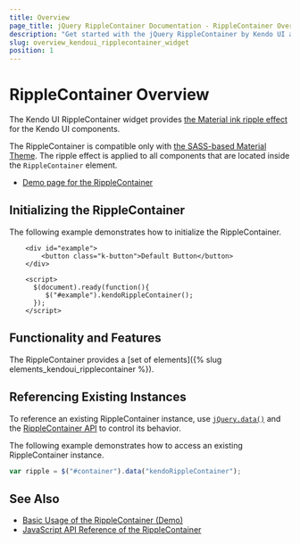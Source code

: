 ```yaml
---
title: Overview
page_title: jQuery RippleContainer Documentation - RippleContainer Overview
description: "Get started with the jQuery RippleContainer by Kendo UI and learn how to create, initialize, and enable the widget."
slug: overview_kendoui_ripplecontainer_widget
position: 1
---
```


# RippleContainer Overview

The Kendo UI RippleContainer widget provides [the Material ink ripple effect](https://material.io/design/motion/choreography.html#sequencing) for the Kendo UI components.

The RippleContainer is compatible only with [the SASS-based Material Theme](https://docs.telerik.com/kendo-ui/styles-and-layout/sass-themes). The ripple effect is applied to all components that are located inside the `RippleContainer` element.

* [Demo page for the RippleContainer](https://demos.telerik.com/kendo-ui/ripplecontainer/index)

## Initializing the RippleContainer

The following example demonstrates how to initialize the RippleContainer.

```dojo
    <div id="example">
        <button class="k-button">Default Button</button>
    </div>

    <script>
      $(document).ready(function(){
         $("#example").kendoRippleContainer();
      });
    </script>
```

## Functionality and Features

The RippleContainer provides a [set of elements]({% slug elements_kendoui_ripplecontainer %}).

## Referencing Existing Instances

To reference an existing RippleContainer instance, use [`jQuery.data()`](https://api.jquery.com/jQuery.data/) and the [RippleContainer API](/api/web/ripplecontainer) to control its behavior.

The following example demonstrates how to access an existing RippleContainer instance.

```js
var ripple = $("#container").data("kendoRippleContainer");
```

## See Also

* [Basic Usage of the RippleContainer (Demo)](https://demos.telerik.com/kendo-ui/ripplecontainer/index)
* [JavaScript API Reference of the RippleContainer](/api/javascript/ui/ripplecontainer)
